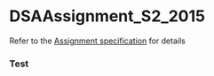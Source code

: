 # DSAAssignment_S2_2015
Refer to the [Assignment specification](AssignmentSpecification.pdf) for details

### Test
